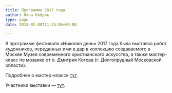 ```yaml
---
title: Программа 2017 года
author: Нина Кибрик
type: page
date: 2018-02-08T11:25:06+00:00

---
```

В программе фестиваля &#171;Николин день&#187; 2017 года была выставка работ художников, переданных ими в дар в коллекцию создаваемого в Москве Музея современного христианского искусства, а также мастер-класс по мозаике от о. Дмитрия Котова (г. Долгопрудный Московской области).

Подробнее о мастер-классе [тут][1].

Участники выставки &#8212; [тут][2].

 [1]: http://nikolinden.ru/master-klass/
 [2]: http://nikolinden.ru/vystavka/